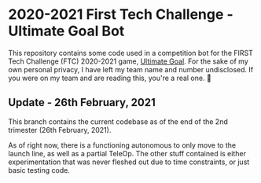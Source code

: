 # 2020-2021 First Tech Challenge - Ultimate Goal Bot

This repository contains some code used in a competition bot for the FIRST Tech Challenge (FTC) 2020-2021 game, [Ultimate Goal](https://www.youtube.com/watch?v=k2pgPQgHQ28). For the sake of my own personal privacy, I have left my team name and number undisclosed. If you were on my team and are reading this, you're a real one.  🙂

## Update - 26th February, 2021

This branch contains the current codebase as of the end of the 2nd trimester (26th February, 2021).

As of right now, there is a functioning autonomous to only move to the launch line, as well as a partial TeleOp. The other stuff contained is either experimentation that was never fleshed out due to time constraints, or just basic testing code.
